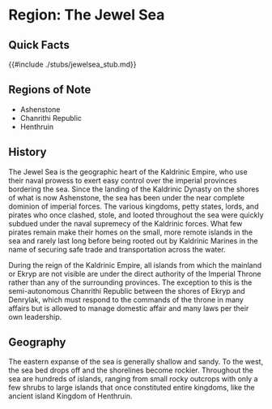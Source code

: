# Region: The Jewel Sea


## Quick Facts
{{#include ./stubs/jewelsea_stub.md}}

## Regions of Note
- Ashenstone
- Chanrithi Republic
- Henthruin

## History
The Jewel Sea is the geographic heart of the Kaldrinic Empire, who use their naval prowess to exert easy control over the imperial provinces bordering the sea. Since the landing of the Kaldrinic Dynasty on the shores of what is now Ashenstone, the sea has been under the near complete dominion of imperial forces. The various kingdoms, petty states, lords, and pirates who once clashed, stole, and looted throughout the sea were quickly subdued under the naval supremecy of the Kaldrinic forces. What few pirates remain make their homes on the small, more remote islands in the sea and rarely last long before being rooted out by Kaldrinic Marines in the name of securing safe trade and transportation across the water.

During the reign of the Kaldrinic Empire, all islands from which the mainland or Ekryp are not visible are under the direct authority of the Imperial Throne rather than any of the surrounding provinces. The exception to this is the semi-autonomous Chanrithi Republic between the shores of Ekryp and Denrylak, which must respond to the commands of the throne in many affairs but is allowed to manage domestic affair and many laws per their own leadership.

## Geography
The eastern expanse of the sea is generally shallow and sandy. To the west, the sea bed drops off and the shorelines become rockier. Throughout the sea are hundreds of islands, ranging from small rocky outcrops with only a few shrubs to large islands that once constituted entire kingdoms, like the ancient island Kingdom of Henthruin.

